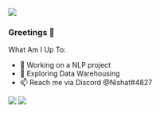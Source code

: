 ![](https://komarev.com/ghpvc/?username=KingCobra2018&color=lightgrey&label=Profile+Views)

### Greetings 👋
What Am I Up To:

- 🔭 Working on a NLP project
- 🌱 Exploring Data Warehousing
- 📫 Reach me via Discord @Nishat#4827


<img src="https://github-readme-stats.vercel.app/api?username=KingCobra2018&show_icons=true&hide=prs,issues">
<img src="https://github-readme-stats.vercel.app/api/top-langs/?username=KingCobra2018">
